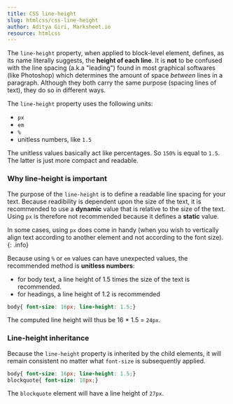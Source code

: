 ```yaml
---
title: CSS line-height
slug: htmlcss/css-line-height
author: Aditya Giri, Marksheet.io
resource: htmlcss
---
```


The `line-height` property, when applied to block-level element, defines, as its name literally suggests, the **height of each line**. It is **not** to be confused with the line spacing (a.k.a "leading") found in most graphical softwares (like Photoshop) which determines the amount of space _between_ lines in a paragraph. Although they both carry the same purpose (spacing lines of text), they do so in different ways.

The `line-height` property uses the following units:

* `px`
* `em`
* `%`
* unitless numbers, like `1.5`

The unitless values basically act like percentages. So `150%` is equal to `1.5`. The latter is just more compact and readable.

### Why line-height is important

The purpose of the `line-height` is to define a readable line spacing for your text. Because readibility is dependent upon the size of the text, it is recommended to use a **dynamic** value that is relative to the size of the text. Using `px` is therefore not recommended because it defines a **static** value.

In some cases, using `px` does come in handy (when you wish to vertically align text according to another element and not according to the font size).
{: .info}

Because using `%` or `em` values can have unexpected values, the recommended method is **unitless numbers**:

* for body text, a line height of 1.5 times the size of the text is recommended.
* for headings, a line height of 1.2 is recommended

```css
body{ font-size: 16px; line-height: 1.5;}
```

The computed line height will thus be 16 * 1.5 = `24px`.

### Line-height inheritance

Because the `line-height` property is inherited by the child elements, it will remain consistent no matter what `font-size` is subsequently applied.

```css
body{ font-size: 16px; line-height: 1.5;}
blockquote{ font-size: 18px;}
```

The `blockquote` element will have a line height of `27px`.